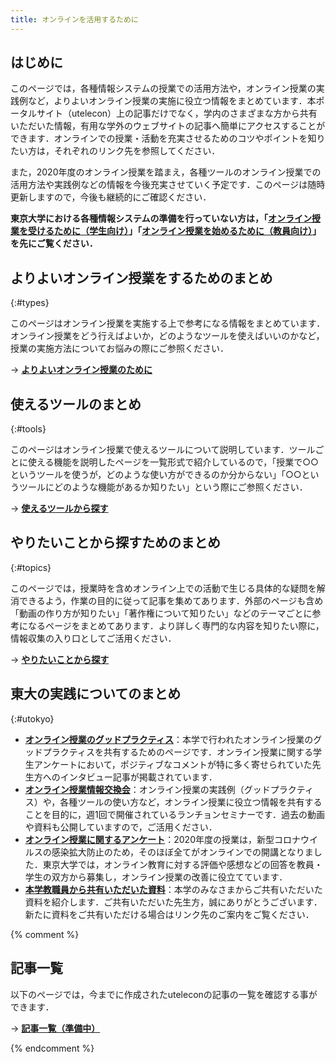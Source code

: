 ```yaml
---
title: オンラインを活用するために
---
```


## はじめに
このページでは，各種情報システムの授業での活用方法や，オンライン授業の実践例など，よりよいオンライン授業の実施に役立つ情報をまとめています．本ポータルサイト（utelecon）上の記事だけでなく，学内のさまざまな方から共有いただいた情報，有用な学外のウェブサイトの記事へ簡単にアクセスすることができます．オンラインでの授業・活動を充実させるためのコツやポイントを知りたい方は，それぞれのリンク先を参照してください．

また，2020年度のオンライン授業を踏まえ，各種ツールのオンライン授業での活用方法や実践例などの情報を今後充実させていく予定です．このページは随時更新しますので，今後も継続的にご確認ください．

**東京大学における各種情報システムの準備を行っていない方は，「[オンライン授業を受けるために（学生向け）](/oc/)」「[オンライン授業を始めるために（教員向け）](/faculty_members/)」を先にご覧ください．**

## よりよいオンライン授業をするためのまとめ
{:#types}

このページはオンライン授業を実施する上で参考になる情報をまとめています．オンライン授業をどう行えばよいか，どのようなツールを使えばいいのかなど，授業の実施方法についてお悩みの際にご参照ください．

→ **[よりよいオンライン授業のために](courses)**


## 使えるツールのまとめ
{:#tools}

このページはオンライン授業で使えるツールについて説明しています．ツールごとに使える機能を説明したページを一覧形式で紹介しているので，「授業で○○というツールを使うが，どのような使い方ができるのか分からない」「○○というツールにどのような機能があるか知りたい」という際にご参照ください．

→ **[使えるツールから探す](tools)**

## やりたいことから探すためのまとめ
{:#topics}

このページでは，授業時を含めオンライン上での活動で生じる具体的な疑問を解消できるよう，作業の目的に従って記事を集めてあります．外部のページも含め「動画の作り方が知りたい」「著作権について知りたい」などのテーマごとに参考になるページをまとめてあります．より詳しく専門的な内容を知りたい際に，情報収集の入り口としてご活用ください．

→ **[やりたいことから探す](topics)**

## 東大の実践についてのまとめ
{:#utokyo}

- **[オンライン授業のグッドプラクティス](/good-practice/)**：本学で行われたオンライン授業のグッドプラクティスを共有するためのページです．オンライン授業に関する学生アンケートにおいて，ポジティブなコメントが特に多く寄せられていた先生方へのインタビュー記事が掲載されています．
- **[オンライン授業情報交換会](/events/luncheon/)**：オンライン授業の実践例（グッドプラクティス）や，各種ツールの使い方など，オンライン授業に役立つ情報を共有することを目的に，週1回で開催されているランチョンセミナーです．過去の動画や資料も公開していますので，ご活用ください．
- **[オンライン授業に関するアンケート](/questionnaire/)**：2020年度の授業は，新型コロナウイルスの感染拡⼤防止のため，そのほぼ全てがオンラインでの開講となりました．東京大学では，オンライン教育に対する評価や感想などの回答を教員・学生の双方から募集し，オンライン授業の改善に役立てています．
- **[本学教職員から共有いただいた資料](shared/)**：本学のみなさまからご共有いただいた資料を紹介します．ご共有いただいた先生方，誠にありがとうございます． 新たに資料をご共有いただける場合はリンク先のご案内をご覧ください．

{% comment %}

## 記事一覧

以下のページでは，今までに作成されたuteleconの記事の一覧を確認する事ができます．

→ **[記事一覧（準備中）](#)**

{% endcomment %}

